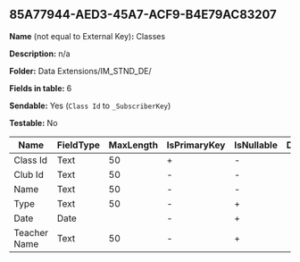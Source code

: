 ## 85A77944-AED3-45A7-ACF9-B4E79AC83207

**Name** (not equal to External Key)**:** Classes

**Description:** n/a

**Folder:** Data Extensions/IM_STND_DE/

**Fields in table:** 6

**Sendable:** Yes (`Class Id` to `_SubscriberKey`)

**Testable:** No

| Name | FieldType | MaxLength | IsPrimaryKey | IsNullable | DefaultValue |
| --- | --- | --- | --- | --- | --- |
| Class Id | Text | 50 | + | - |  |
| Club Id | Text | 50 | - | - |  |
| Name | Text | 50 | - | - |  |
| Type | Text | 50 | - | + |  |
| Date | Date |  | - | + |  |
| Teacher Name | Text | 50 | - | + |  |
